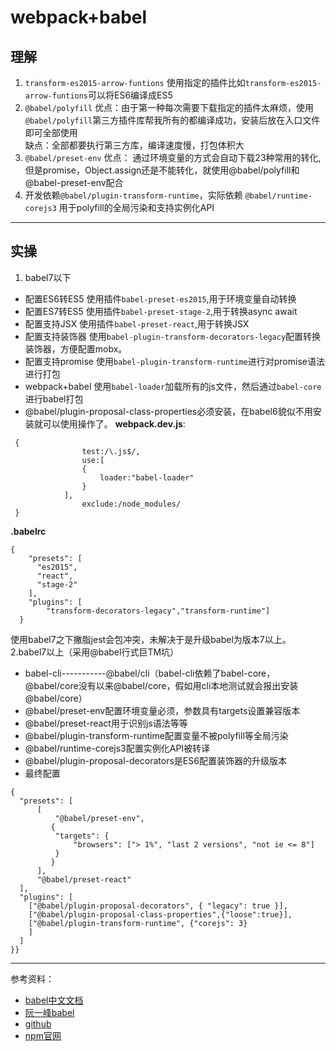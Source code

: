 # webpack+babel
## 理解
1. `transform-es2015-arrow-funtions`
使用指定的插件比如`transform-es2015-arrow-funtions`可以将ES6编译成ES5
2. `@babel/polyfill`
优点：由于第一种每次需要下载指定的插件太麻烦，使用`@babel/polyfill`第三方插件库帮我所有的都编译成功，安装后放在入口文件即可全部使用  
缺点：全部都要执行第三方库，编译速度慢，打包体积大
3. `@babel/preset-env`
优点： 通过环境变量的方式会自动下载23种常用的转化,但是promise，Object.assign还是不能转化，就使用@babel/polyfill和@babel-preset-env配合
4. 开发依赖`@babel/plugin-transform-runtime`，实际依赖 `@babel/runtime-corejs3`
用于polyfill的全局污染和支持实例化API
****
## 实操
1. babel7以下
* 配置ES6转ES5
    使用插件`babel-preset-es2015`,用于环境变量自动转换
* 配置ES7转ES5
    使用插件`babel-preset-stage-2`,用于转换async await
* 配置支持JSX
    使用插件`babel-preset-react`,用于转换JSX
* 配置支持装饰器
    使用`babel-plugin-transform-decorators-legacy`配置转换装饰器，方便配置mobx。
* 配置支持promise
    使用`babel-plugin-transform-runtime`进行对promise语法进行打包
* webpack+babel
使用`babel-loader`加载所有的js文件，然后通过`babel-core`进行babel打包
* @babel/plugin-proposal-class-properties必须安装，在babel6貌似不用安装就可以使用操作了。
**webpack.dev.js**:
```
 {
                test:/\.js$/,
                use:[
                {
                    loader:"babel-loader"
                }
            ],
                exclude:/node_modules/
 }
```
**.babelrc**
```
{
    "presets": [
      "es2015",
      "react",
      "stage-2"
    ],
    "plugins": [
        "transform-decorators-legacy","transform-runtime"]
  }
```
使用babel7之下撇脂jest会包冲突，未解决于是升级babel为版本7以上。
2.babel7以上（采用@babel行式巨TM坑）
* babel-cli-----------@babel/cli（babel-cli依赖了babel-core，@babel/core没有以来@babel/core，假如用cli本地测试就会报出安装@babel/core）
* @babel/preset-env配置环境变量必须，参数具有targets设置兼容版本
* @babel/preset-react用于识别js语法等等
* @babel/plugin-transform-runtime配置变量不被polyfill等全局污染
* @babel/runtime-corejs3配置实例化API被转译
* @babel/plugin-proposal-decorators是ES6配置装饰器的升级版本
* 最终配置
```
{
  "presets": [
      [
          "@babel/preset-env",
         {
          "targets": {
              "browsers": ["> 1%", "last 2 versions", "not ie <= 8"]
          }
         }
      ],
      "@babel/preset-react"
  ],
  "plugins": [
    ["@babel/plugin-proposal-decorators", { "legacy": true }],
    ["@babel/plugin-proposal-class-properties",{"loose":true}],
    ["@babel/plugin-transform-runtime", {"corejs": 3}
    ]
  ]
}}
```
***
参考资料：
* [babel中文文档](https://www.babeljs.cn/docs/)
* [阮一峰babel](http://www.ruanyifeng.com/blog/2016/01/babel.html)
* [github](https://github.com/)
* [npm官网](https://www.npmjs.com/)
